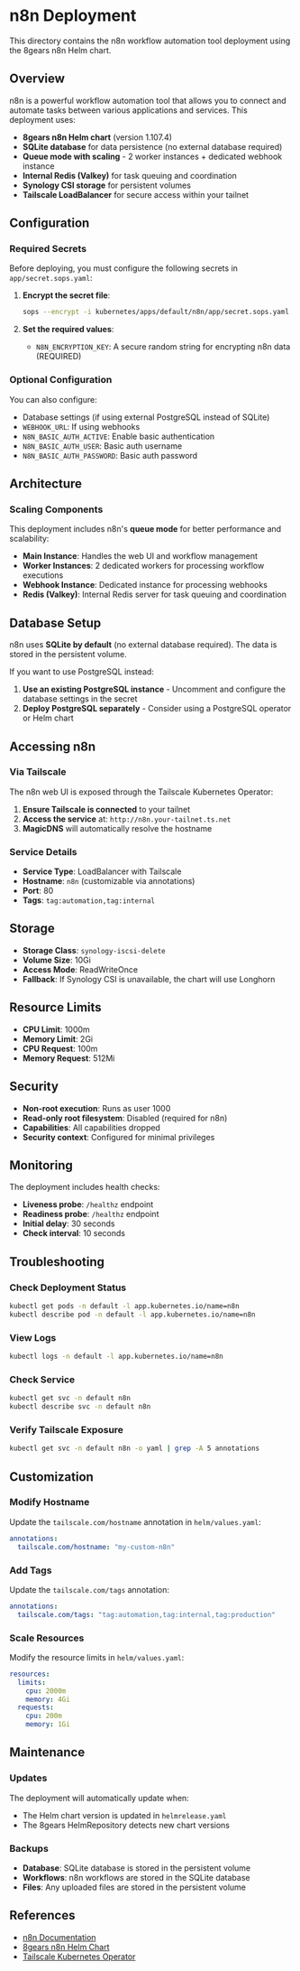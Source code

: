 # n8n Deployment

This directory contains the n8n workflow automation tool deployment using the 8gears n8n Helm chart.

## Overview

n8n is a powerful workflow automation tool that allows you to connect and automate tasks between various applications and services. This deployment uses:

- **8gears n8n Helm chart** (version 1.107.4)
- **SQLite database** for data persistence (no external database required)
- **Queue mode with scaling** - 2 worker instances + dedicated webhook instance
- **Internal Redis (Valkey)** for task queuing and coordination
- **Synology CSI storage** for persistent volumes
- **Tailscale LoadBalancer** for secure access within your tailnet

## Configuration

### Required Secrets

Before deploying, you must configure the following secrets in `app/secret.sops.yaml`:

1. **Encrypt the secret file**:

   ```bash
   sops --encrypt -i kubernetes/apps/default/n8n/app/secret.sops.yaml
   ```

2. **Set the required values**:
   - `N8N_ENCRYPTION_KEY`: A secure random string for encrypting n8n data (REQUIRED)

### Optional Configuration

You can also configure:

- Database settings (if using external PostgreSQL instead of SQLite)
- `WEBHOOK_URL`: If using webhooks
- `N8N_BASIC_AUTH_ACTIVE`: Enable basic authentication
- `N8N_BASIC_AUTH_USER`: Basic auth username
- `N8N_BASIC_AUTH_PASSWORD`: Basic auth password

## Architecture

### Scaling Components

This deployment includes n8n's **queue mode** for better performance and scalability:

- **Main Instance**: Handles the web UI and workflow management
- **Worker Instances**: 2 dedicated workers for processing workflow executions
- **Webhook Instance**: Dedicated instance for processing webhooks
- **Redis (Valkey)**: Internal Redis server for task queuing and coordination

## Database Setup

n8n uses **SQLite by default** (no external database required). The data is stored in the persistent volume.

If you want to use PostgreSQL instead:

1. **Use an existing PostgreSQL instance** - Uncomment and configure the database settings in the secret
2. **Deploy PostgreSQL separately** - Consider using a PostgreSQL operator or Helm chart

## Accessing n8n

### Via Tailscale

The n8n web UI is exposed through the Tailscale Kubernetes Operator:

1. **Ensure Tailscale is connected** to your tailnet
2. **Access the service** at: `http://n8n.your-tailnet.ts.net`
3. **MagicDNS** will automatically resolve the hostname

### Service Details

- **Service Type**: LoadBalancer with Tailscale
- **Hostname**: `n8n` (customizable via annotations)
- **Port**: 80
- **Tags**: `tag:automation,tag:internal`

## Storage

- **Storage Class**: `synology-iscsi-delete`
- **Volume Size**: 10Gi
- **Access Mode**: ReadWriteOnce
- **Fallback**: If Synology CSI is unavailable, the chart will use Longhorn

## Resource Limits

- **CPU Limit**: 1000m
- **Memory Limit**: 2Gi
- **CPU Request**: 100m
- **Memory Request**: 512Mi

## Security

- **Non-root execution**: Runs as user 1000
- **Read-only root filesystem**: Disabled (required for n8n)
- **Capabilities**: All capabilities dropped
- **Security context**: Configured for minimal privileges

## Monitoring

The deployment includes health checks:

- **Liveness probe**: `/healthz` endpoint
- **Readiness probe**: `/healthz` endpoint
- **Initial delay**: 30 seconds
- **Check interval**: 10 seconds

## Troubleshooting

### Check Deployment Status

```bash
kubectl get pods -n default -l app.kubernetes.io/name=n8n
kubectl describe pod -n default -l app.kubernetes.io/name=n8n
```

### View Logs

```bash
kubectl logs -n default -l app.kubernetes.io/name=n8n
```

### Check Service

```bash
kubectl get svc -n default n8n
kubectl describe svc -n default n8n
```

### Verify Tailscale Exposure

```bash
kubectl get svc -n default n8n -o yaml | grep -A 5 annotations
```

## Customization

### Modify Hostname

Update the `tailscale.com/hostname` annotation in `helm/values.yaml`:

```yaml
annotations:
  tailscale.com/hostname: "my-custom-n8n"
```

### Add Tags

Update the `tailscale.com/tags` annotation:

```yaml
annotations:
  tailscale.com/tags: "tag:automation,tag:internal,tag:production"
```

### Scale Resources

Modify the resource limits in `helm/values.yaml`:

```yaml
resources:
  limits:
    cpu: 2000m
    memory: 4Gi
  requests:
    cpu: 200m
    memory: 1Gi
```

## Maintenance

### Updates

The deployment will automatically update when:

- The Helm chart version is updated in `helmrelease.yaml`
- The 8gears HelmRepository detects new chart versions

### Backups

- **Database**: SQLite database is stored in the persistent volume
- **Workflows**: n8n workflows are stored in the SQLite database
- **Files**: Any uploaded files are stored in the persistent volume

## References

- [n8n Documentation](https://docs.n8n.io/)
- [8gears n8n Helm Chart](https://github.com/8gears/n8n-helm-chart)
- [Tailscale Kubernetes Operator](https://tailscale.com/kb/1236/kubernetes-operator)

